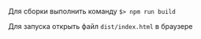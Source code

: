 Для сборки выполнить команду `$> npm run build`

Для запуска открыть файл `dist/index.html` в браузере
